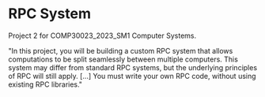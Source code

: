 # RPC System

Project 2 for COMP30023_2023_SM1 Computer Systems.

"In this project, you will be building a custom RPC system that allows computations to be split seamlessly between multiple computers. This system may differ from standard RPC systems, but the underlying principles of RPC will still apply. [...] You must write your own RPC code, without using existing RPC libraries."
